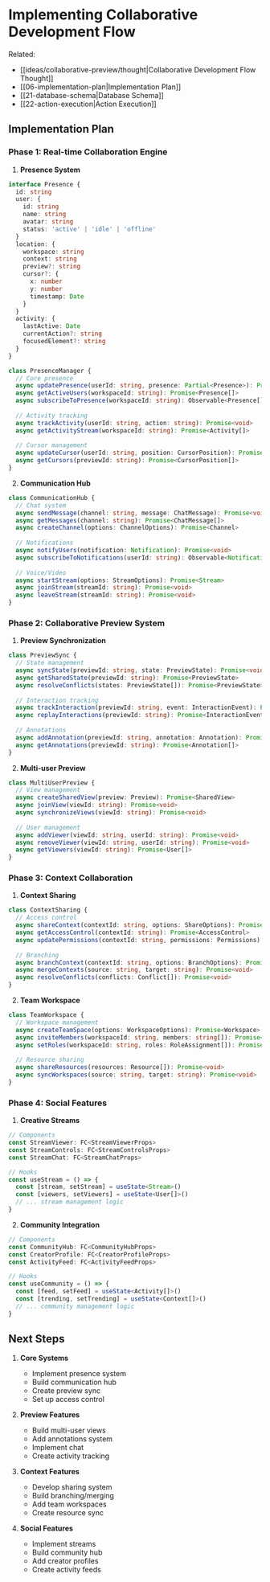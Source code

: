 # Implementing Collaborative Development Flow

Related:
- [[ideas/collaborative-preview/thought|Collaborative Development Flow Thought]]
- [[06-implementation-plan|Implementation Plan]]
- [[21-database-schema|Database Schema]]
- [[22-action-execution|Action Execution]]

## Implementation Plan

### Phase 1: Real-time Collaboration Engine

1. **Presence System**
```typescript
interface Presence {
  id: string
  user: {
    id: string
    name: string
    avatar: string
    status: 'active' | 'idle' | 'offline'
  }
  location: {
    workspace: string
    context: string
    preview?: string
    cursor?: {
      x: number
      y: number
      timestamp: Date
    }
  }
  activity: {
    lastActive: Date
    currentAction?: string
    focusedElement?: string
  }
}

class PresenceManager {
  // Core presence
  async updatePresence(userId: string, presence: Partial<Presence>): Promise<void>
  async getActiveUsers(workspaceId: string): Promise<Presence[]>
  async subscribeToPresence(workspaceId: string): Observable<Presence[]>
  
  // Activity tracking
  async trackActivity(userId: string, action: string): Promise<void>
  async getActivityStream(workspaceId: string): Promise<Activity[]>
  
  // Cursor management
  async updateCursor(userId: string, position: CursorPosition): Promise<void>
  async getCursors(previewId: string): Promise<CursorPosition[]>
}
```

2. **Communication Hub**
```typescript
class CommunicationHub {
  // Chat system
  async sendMessage(channel: string, message: ChatMessage): Promise<void>
  async getMessages(channel: string): Promise<ChatMessage[]>
  async createChannel(options: ChannelOptions): Promise<Channel>
  
  // Notifications
  async notifyUsers(notification: Notification): Promise<void>
  async subscribeToNotifications(userId: string): Observable<Notification>
  
  // Voice/Video
  async startStream(options: StreamOptions): Promise<Stream>
  async joinStream(streamId: string): Promise<void>
  async leaveStream(streamId: string): Promise<void>
}
```

### Phase 2: Collaborative Preview System

1. **Preview Synchronization**
```typescript
class PreviewSync {
  // State management
  async syncState(previewId: string, state: PreviewState): Promise<void>
  async getSharedState(previewId: string): Promise<PreviewState>
  async resolveConflicts(states: PreviewState[]): Promise<PreviewState>
  
  // Interaction tracking
  async trackInteraction(previewId: string, event: InteractionEvent): Promise<void>
  async replayInteractions(previewId: string): Promise<InteractionEvent[]>
  
  // Annotations
  async addAnnotation(previewId: string, annotation: Annotation): Promise<void>
  async getAnnotations(previewId: string): Promise<Annotation[]>
}
```

2. **Multi-user Preview**
```typescript
class MultiUserPreview {
  // View management
  async createSharedView(preview: Preview): Promise<SharedView>
  async joinView(viewId: string): Promise<void>
  async synchronizeViews(viewId: string): Promise<void>
  
  // User management
  async addViewer(viewId: string, userId: string): Promise<void>
  async removeViewer(viewId: string, userId: string): Promise<void>
  async getViewers(viewId: string): Promise<User[]>
}
```

### Phase 3: Context Collaboration

1. **Context Sharing**
```typescript
class ContextSharing {
  // Access control
  async shareContext(contextId: string, options: ShareOptions): Promise<void>
  async getAccessControl(contextId: string): Promise<AccessControl>
  async updatePermissions(contextId: string, permissions: Permissions): Promise<void>
  
  // Branching
  async branchContext(contextId: string, options: BranchOptions): Promise<Context>
  async mergeContexts(source: string, target: string): Promise<void>
  async resolveConflicts(conflicts: Conflict[]): Promise<void>
}
```

2. **Team Workspace**
```typescript
class TeamWorkspace {
  // Workspace management
  async createTeamSpace(options: WorkspaceOptions): Promise<Workspace>
  async inviteMembers(workspaceId: string, members: string[]): Promise<void>
  async setRoles(workspaceId: string, roles: RoleAssignment[]): Promise<void>
  
  // Resource sharing
  async shareResources(resources: Resource[]): Promise<void>
  async syncWorkspaces(source: string, target: string): Promise<void>
}
```

### Phase 4: Social Features

1. **Creative Streams**
```typescript
// Components
const StreamViewer: FC<StreamViewerProps>
const StreamControls: FC<StreamControlsProps>
const StreamChat: FC<StreamChatProps>

// Hooks
const useStream = () => {
  const [stream, setStream] = useState<Stream>()
  const [viewers, setViewers] = useState<User[]>()
  // ... stream management logic
}
```

2. **Community Integration**
```typescript
// Components
const CommunityHub: FC<CommunityHubProps>
const CreatorProfile: FC<CreatorProfileProps>
const ActivityFeed: FC<ActivityFeedProps>

// Hooks
const useCommunity = () => {
  const [feed, setFeed] = useState<Activity[]>()
  const [trending, setTrending] = useState<Context[]>()
  // ... community management logic
}
```

## Next Steps

1. **Core Systems**
   - Implement presence system
   - Build communication hub
   - Create preview sync
   - Set up access control

2. **Preview Features**
   - Build multi-user views
   - Add annotations system
   - Implement chat
   - Create activity tracking

3. **Context Features**
   - Develop sharing system
   - Build branching/merging
   - Add team workspaces
   - Create resource sync

4. **Social Features**
   - Implement streams
   - Build community hub
   - Add creator profiles
   - Create activity feeds
``` 